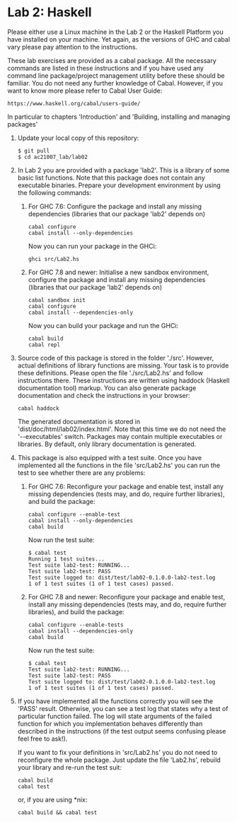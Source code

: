 Lab 2: Haskell
======================================

Please either use a Linux machine in the Lab 2 or the Haskell Platform you have
installed on your machine.  Yet again, as the versions of GHC and cabal vary
please pay attention to the instructions.

These lab exercises are provided as a cabal package. All the necessary commands
are listed in these instructions and if you have used any command line
package/project management utility before these should be familiar.
You do not need any further knowledge of Cabal. However, if you want to know
more please refer to Cabal User Guide:

```
https://www.haskell.org/cabal/users-guide/
```

In particular to chapters 'Introduction' and 'Building, installing and managing
packages'




1. Update your local copy of this repository:

    ```
    $ git pull
    $ cd ac21007_lab/lab02
    ```

2. In Lab 2 you are provided with a package 'lab2'. This is a library of some
   basic list functions. Note that this package does not contain any executable
   binaries. Prepare your development environment by using the following
   commands:

   1. For GHC 7.6:
      Configure the package and install any missing dependencies (libraries
      that our package 'lab2' depends on)

      ```
      cabal configure
      cabal install --only-dependencies
      ```

      Now you can run your package in the GHCi:
    
      ```
      ghci src/Lab2.hs
      ```


   2. For GHC 7.8 and newer: 
      Initialise a new sandbox environment, configure the package and install
      any missing dependencies (libraries that our package 'lab2' depends on)

      ```
      cabal sandbox init
      cabal configure
      cabal install --dependencies-only
      ```

      Now you can build your package and run the GHCi:

      ```
      cabal build
      cabal repl
      ```

   
3. Source code of this package is stored in the folder './src'.  However, actual
   definitions of library functions are missing. Your task is to provide these
   definitions. Please open the file './src/Lab2.hs' and follow instructions
   there. These instructions are written using haddock (Haskell documentation
   tool) markup. You can also generate package documentation and check the
   instructions in your browser:

   ```
   cabal haddock 
   ```

   The generated documentation is stored in 'dist/doc/html/lab02/index.html'.
   Note that this time we do not need the '--executables' switch. Packages may
   contain multiple executables or libraries. By default, only library
   documentation is generated.


4. This package is also equipped with a test suite. Once you have implemented all
   the functions in the file 'src/Lab2.hs' you can run the test to see whether
   there are any problems:

   1. For GHC 7.6:
      Reconfigure your package and enable test, install any missing
      dependencies (tests may, and do, require further libraries),
      and build the package:

      ```
      cabal configure --enable-test
      cabal install --only-dependencies
      cabal build
      ```

      Now run the test suite:

      ```
      $ cabal test
      Running 1 test suites...
      Test suite lab2-test: RUNNING...
      Test suite lab2-test: PASS
      Test suite logged to: dist/test/lab02-0.1.0.0-lab2-test.log
      1 of 1 test suites (1 of 1 test cases) passed.
      ```


   2. For GHC 7.8 and newer: 
      Reconfigure your package and enable test, install any missing
      dependencies (tests may, and do, require further libraries),
      and build the package:

      ```
      cabal configure --enable-tests
      cabal install --dependencies-only
      cabal build
      ```

      Now run the test suite:

      ```
      $ cabal test
      Test suite lab2-test: RUNNING...
      Test suite lab2-test: PASS
      Test suite logged to: dist/test/lab02-0.1.0.0-lab2-test.log
      1 of 1 test suites (1 of 1 test cases) passed.
      ```



5. If you have implemented all the functions correctly you will see the 'PASS'
   result. Otherwise, you can see a test log that states why a test of
   particular function failed. The log will state arguments of the failed
   function for which you implementation behaves differently than described in
   the instructions (if the test output seems confusing please feel free to
   ask!).

   If you want to fix your definitions in 'src/Lab2.hs' you do not need to
   reconfigure the whole package. Just update the file 'Lab2.hs', rebuild
   your library and re-run the test suit:

   ```
   cabal build 
   cabal test
   ```

   or, if you are using \*nix:

   ```
   cabal build && cabal test
   ```



